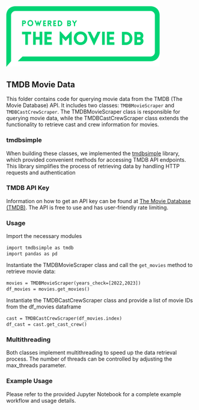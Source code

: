 ![Image Description](../streamlit_app/assets/tmdb_logo.png)
---

## TMDB Movie Data 

This folder contains code for querying movie data from the TMDB (The Movie Database) API. 
It includes two classes: `TMDBMovieScraper` and `TMDBCastCrewScraper`. The TMDBMovieScraper class is responsible for 
querying movie data, while the TMDBCastCrewScraper class extends the functionality to retrieve cast and crew information 
for movies. 

### tmdbsimple

When building these classes, we implemented the [tmdbsimple](https://github.com/celiao/tmdbsimple) library, which 
provided convenient methods for accessing TMDB API endpoints. This library simplifies the process of retrieving data by 
handling HTTP requests and authentication

### TMDB API Key

Information on how to get an API key can be found at [The Movie Database (TMDB)](https://developer.themoviedb.org/docs). 
The API is free to use and has user-friendly rate limiting. 


### Usage

Import the necessary modules
```
import tmdbsimple as tmdb
import pandas as pd
```

Instantiate the TMDBMovieScraper class and call the `get_movies` method to retrieve movie data:
```
movies = TMDBMovieScraper(years_check=[2022,2023])
df_movies = movies.get_movies()
```

Instantiate the TMDBCastCrewScraper class and provide a list of movie IDs from the df_movies dataframe

```
cast = TMDBCastCrewScraper(df_movies.index)
df_cast = cast.get_cast_crew()
```

### Multithreading

Both classes implement multithreading to speed up the data retrieval process. The number of threads can be 
controlled by adjusting the max_threads parameter.

### Example Usage

Please refer to the provided Jupyter Notebook for a complete example workflow and usage details.


